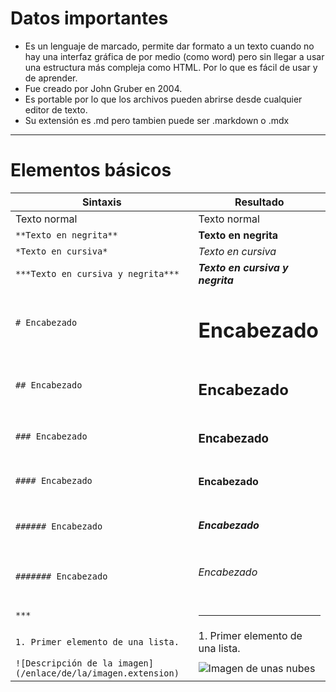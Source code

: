 # Datos importantes 

* Es un lenguaje de marcado, permite dar formato a un texto cuando no hay una interfaz gráfica de por medio (como word) pero sin llegar a usar una estructura más compleja como HTML. Por lo
que es fácil de usar y de aprender.
* Fue creado por John Gruber en 2004. 
* Es portable por lo que los archivos pueden abrirse desde cualquier editor de texto.
* Su extensión es .md pero tambien puede ser .markdown o .mdx

***

# Elementos básicos

| Sintaxis | Resultado |
| ---- | ---- |
| Texto normal | Texto normal|
| `**Texto en negrita**` | **Texto en negrita** |
| `*Texto en cursiva*` | *Texto en cursiva* |
| `***Texto en cursiva y negrita***` | ***Texto en cursiva y negrita*** |
| `# Encabezado` | <h1> Encabezado </h1> |
| `## Encabezado` | <h2> Encabezado </h2> |
| `### Encabezado` | <h3> Encabezado </h3> |
| `#### Encabezado` | <h4> Encabezado </h4> |
| `###### Encabezado` | <h5> Encabezado </h5> |
| `####### Encabezado` | <h6> Encabezado </h6> |
| `***` | <hr>  |
| `1. Primer elemento de una lista.` | 1. Primer elemento de una lista. |
| `![Descripción de la imagen](/enlace/de/la/imagen.extension)` | ![Imagen de unas nubes](/img/tutorial/imagen-markdown.webp) |






